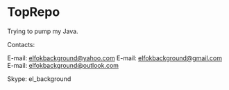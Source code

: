 # TopRepo

Trying to pump my Java.

Contacts:

E-mail: elfokbackground@yahoo.com
E-mail: elfokbackground@gmail.com
E-mail: elfokbackground@outlook.com

Skype: el_background
